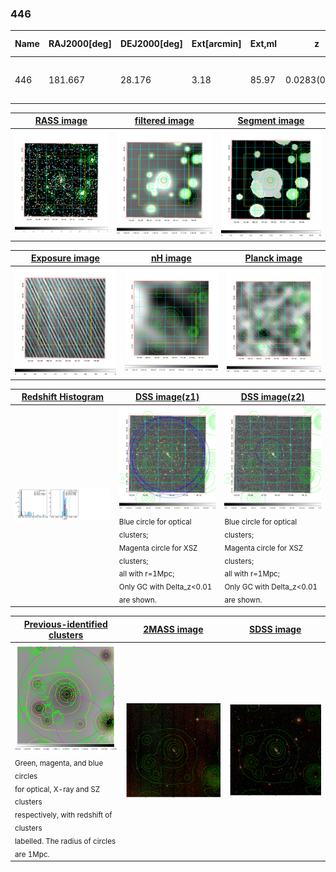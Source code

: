 <div STYLE="page-break-after: always;"></div>

### 446

|Name|RAJ2000[deg]|DEJ2000[deg] |Ext[arcmin]| Ext,ml | z | z_src| C|GC(XSZ,Delta_z<0.01)| GC(OPT,Delta_z<0.01)|GC| R_sig[arcmin] | R500[arcmin] | R500[Mpc]| CRsig[c/s] | CR500[c/s] |L500[1E44 erg/s]|F500[1E-12 erg/s/cm^2]| M500[1E14 Msun]|Tx[keV]|Cnt_sig|Beta|Rc[arcmin]|Comment|Alias|
|---|---|---|---|---|---|------|---|--------|---------|----------|---|---|---|---|---|---|---|---|---|---|---|---|---|---|
|446| 181.667| 28.176| 3.18| 85.97| 0.0283(0.005)| z1, z_xsz| B| MCXC| N, W| C, MCXC, N, W, XCS| 34.165| 18.184| 0.619| 0.441(0.078)| 0.409(0.072)| 0.131(0.022)| 7.139(1.226)| 0.69(0.06)| 1.73(0.10)| 374.2| 0.513(-0.009+0.015)| 2.381(-0.234+0.322)| -| k395|

|[RASS image](../image/446/446_img.pdf)|[filtered image](../image/446/446_fil.pdf)|[Segment image](../image/446/446_seg.pdf)|
|-------------------|--------------------|-------------------|
| <img src="../image/446/446_img.png" width="300">  | <img src="../image/446/446_fil.png" width="300">   | <img src="../image/446/446_seg.png" width="300">  |

|[Exposure image](../image/446/446_mex.pdf)| [nH image](../image/446/446_nh.pdf)| [Planck image](../image/446/446_p.pdf)|
|-------------------|--------------------|-------------------|
|<img src="../image/446/446_mex.png" width="300">   | <img src="../image/446/446_nh.png" width="300">    | <img src="../image/446/446_p.png" width="300"> |

|[Redshift Histogram](../image/446/446_zg.pdf) | [DSS image(z1)](../image/446/446_dss_z1.pdf)      |  [DSS image(z2)](../image/446/446_dss_z2.pdf)    |
|-------------------|--------------------|-------------------|
|<img src="../image/446/446_zg.png" width="300"> |<img src="../image/446/446_dss_z1.png" width="300"> <sub><br>Blue circle for optical clusters; <br>Magenta circle for XSZ clusters; <br>all with r=1Mpc; <br>Only GC with Delta_z<0.01 are shown. </sub>| <img src="../image/446/446_dss_z2.png" width="300"><sub><br>Blue circle for optical clusters; <br>Magenta circle for XSZ clusters; <br>all with r=1Mpc; <br>Only GC with Delta_z<0.01 are shown. </sub> |

|[Previous-identified clusters](../image/446/446_gc.pdf) | [2MASS image](../image/446/446_2mass.pdf)      |[SDSS image](../image/446/446_sdss.pdf)   |
|-------------------|-------------------|-------------------|
|<img src=../image/446/446_gc.png width="300"> <br><sub>Green, magenta, and blue circles <br>for optical, X-ray and SZ clusters <br>respectively, with redshift of clusters <br>labelled. The radius of circles <br>are 1Mpc.</sub>|<img src="../image/446/446_2mass.png" width="300">  | <img src="../image/446/446_sdss.png" width="300">  |




